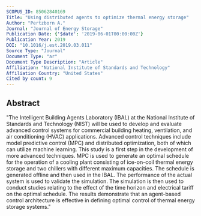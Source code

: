 ```yaml
---
SCOPUS_ID: 85062840169
Title: "Using distributed agents to optimize thermal energy storage"
Author: "Pertzborn A."
Journal: "Journal of Energy Storage"
Publication Date: {'$date': '2019-06-01T00:00:00Z'}
Publication Year: 2019
DOI: "10.1016/j.est.2019.03.011"
Source Type: "Journal"
Document Type: "ar"
Document Type Description: "Article"
Affiliation: "National Institute of Standards and Technology"
Affiliation Country: "United States"
Cited by count: 9
---
```


## Abstract
"The Intelligent Building Agents Laboratory (IBAL) at the National Institute of Standards and Technology (NIST) will be used to develop and evaluate advanced control systems for commercial building heating, ventilation, and air conditioning (HVAC) applications. Advanced control techniques include model predictive control (MPC) and distributed optimization, both of which can utilize machine learning. This study is a first step in the development of more advanced techniques. MPC is used to generate an optimal schedule for the operation of a cooling plant consisting of ice-on-coil thermal energy storage and two chillers with different maximum capacities. The schedule is generated offline and then used in the IBAL. The performance of the actual system is used to validate the simulation. The simulation is then used to conduct studies relating to the effect of the time horizon and electrical tariff on the optimal schedule. The results demonstrate that an agent-based control architecture is effective in defining optimal control of thermal energy storage systems."
